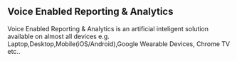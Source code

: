 ## Voice Enabled Reporting & Analytics

Voice Enabled Reporting & Analytics is an artificial inteligent solution available on almost all devices e.g. Laptop,Desktop,Mobile(iOS/Android),Google Wearable Devices, Chrome TV etc..
